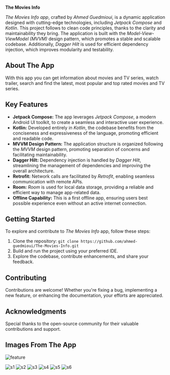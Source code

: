 **The Movies Info**

*The Movies Info app*, crafted by *Ahmed Guedmioui*, is a dynamic application designed with cutting-edge technologies, including *Jetpack Compose* and *Kotlin*. This project follows to clean code principles, thanks to the clarity and maintainability they bring. The application is built with the *Model-View-ViewModel (MVVM)* design pattern, which promotes a stable and scalable codebase. Additionally, *Dagger Hilt* is used for efficient dependency injection, which improves modularity and testability.

## About The App
With this app you can get information about movies and TV series, watch trailer, search and find the latest, most popular and top rated movies and TV series.

## Key Features

- **Jetpack Compose:** The app leverages *Jetpack Compose*, a modern Android UI toolkit, to create a seamless and interactive user experience.
- **Kotlin:** Developed entirely in *Kotlin*, the codebase benefits from the conciseness and expressiveness of the language, promoting efficient and readable code.
- **MVVM Design Pattern:** The application structure is organized following the *MVVM* design pattern, promoting separation of concerns and facilitating maintainability.
- **Dagger Hilt:** Dependency injection is handled by *Dagger Hilt*, streamlining the management of dependencies and improving the overall architecture.
- **Retrofit:** Network calls are facilitated by *Retrofit*, enabling seamless communication with remote APIs.
- **Room:** *Room* is used for local data storage, providing a reliable and efficient way to manage app-related data.
- **Offline Capability:** This is a first offline app, ensuring users best possible experience even without an active internet connection.

## Getting Started

To explore and contribute to *The Movies Info* app, follow these steps:

1. Clone the repository: `git clone https://github.com/ahmed-guedmioui/The-Movies-Info.git`
2. Build and run the project using your preferred IDE.
3. Explore the codebase, contribute enhancements, and share your feedback.

## Contributing

Contributions are welcome! Whether you're fixing a bug, implementing a new feature, or enhancing the documentation, your efforts are appreciated.

## Acknowledgments

Special thanks to the open-source community for their valuable contributions and support.

## Images From The App
![feature](https://github.com/ahmed-guedmioui/The-Movies-Info/assets/138891005/9b987e15-f158-417a-a29c-368413a5a8b8)

![s1](https://github.com/ahmed-guedmioui/The-Movies-Info/assets/138891005/a388a322-ac20-4e7e-ab9e-8b08f14c0d80)
![s2](https://github.com/ahmed-guedmioui/The-Movies-Info/assets/138891005/9ea432d3-9be5-4564-86c1-ead703d7469a)
![s3](https://github.com/ahmed-guedmioui/The-Movies-Info/assets/138891005/192cf490-583a-46a7-84a9-e2c7b135cfd8)
![s4](https://github.com/ahmed-guedmioui/The-Movies-Info/assets/138891005/5c34385c-8114-420b-9b8a-65b04d1d3c50)
![s5](https://github.com/ahmed-guedmioui/The-Movies-Info/assets/138891005/9998f176-d02c-4f20-852c-cbe51d5813d0)
![s6](https://github.com/ahmed-guedmioui/The-Movies-Info/assets/138891005/b507aa4d-5807-4a41-9c12-470b1969bbe4)

